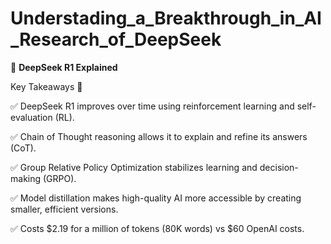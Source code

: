 # Understading_a_Breakthrough_in_AI_Research_of_DeepSeek

📌 **DeepSeek R1 Explained**

Key Takeaways 🚀

✅ DeepSeek R1 improves over time using reinforcement learning and self-evaluation (RL).

✅ Chain of Thought reasoning allows it to explain and refine its answers (CoT).

✅ Group Relative Policy Optimization stabilizes learning and decision-making (GRPO).

✅ Model distillation makes high-quality AI more accessible by creating smaller, efficient versions.

✅ Costs $2.19 for a million of tokens (80K words) vs $60 OpenAI costs.
